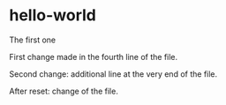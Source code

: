 # hello-world
The first one

First change made in the fourth line of the file.

Second change: additional line at the very end of the file.

After reset: change of the file.

